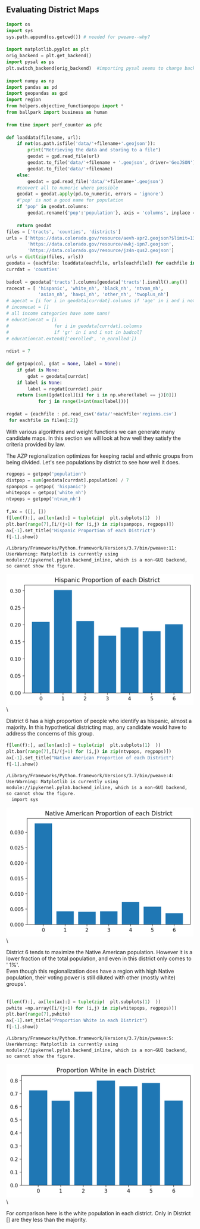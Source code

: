 ## Evaluating District Maps


```python
import os
import sys
sys.path.append(os.getcwd()) # needed for pweave--why?

import matplotlib.pyplot as plt
orig_backend = plt.get_backend()
import pysal as ps
plt.switch_backend(orig_backend)  #importing pysal seems to change backend

import numpy as np
import pandas as pd
import geopandas as gpd
import region
from helpers.objective_functionpopu import * 
from ballpark import business as human

from time import perf_counter as pfc

def loaddata(filename, url):
    if not(os.path.isfile('data/'+filename+'.geojson')):
        print("Retrieving the data and storing to a file")
        geodat = gpd.read_file(url)
        geodat.to_file('data/'+filename + '.geojson', driver='GeoJSON')
        geodat.to_file('data/'+filename)
    else:
        geodat = gpd.read_file('data/'+filename+'.geojson')
    #convert all to numeric where possible
    geodat = geodat.apply(pd.to_numeric, errors = 'ignore')
    #'pop' is not a good name for population
    if 'pop' in geodat.columns:
        geodat.rename({'pop':'population'}, axis = 'columns', inplace = True)

    return geodat
files = ['tracts', 'counties', 'districts']
urls = ['https://data.colorado.gov/resource/aevh-apr2.geojson?$limit=1300',
        'https://data.colorado.gov/resource/ewkj-ipn7.geojson',
        'https://data.colorado.gov/resource/jz4n-qus2.geojson']
urls = dict(zip(files, urls))
geodata = {eachfile: loaddata(eachfile, urls[eachfile]) for eachfile in files}
currdat = 'counties'

badcol = geodata['tracts'].columns[geodata['tracts'].isnull().any()]
racecat = [ 'hispanic', 'white_nh', 'black_nh', 'ntvam_nh',
            'asian_nh', 'hawpi_nh', 'other_nh', 'twoplus_nh']
# agecat = [i for i in geodata[currdat].columns if 'age' in i and i not in badcol]
# incomecat = []
# all income categories have some nans!
# educationcat = [i
#                 for i in geodata[currdat].columns
#                 if 'gr' in i and i not in badcol]
# educationcat.extend(['enrolled', 'n_enrolled'])

ndist = 7

def getpop(col, gdat = None, label = None):
    if gdat is None:
        gdat = geodata[currdat]
    if label is None:
        label = regdat[currdat].pair
    return [sum([gdat[col][i] for i in np.where(label == j)[0]])
            for j in range(1+int(max(label)))]

regdat = {eachfile : pd.read_csv('data/'+eachfile+'regions.csv')
 for eachfile in files[:2]}
```




With various algorithms and weight functions we can generate many
candidate maps.  In this section we will look at how well they satisfy
the criteria provided by law.  

The AZP regionalization optimizes for keeping racial and ethnic groups
from being divided.  Let's see populations by district to see how well
it does.


```python
regpops = getpop('population')
distpop = sum(geodata[currdat].population) / 7 
spanpops = getpop( 'hispanic')
whitepops = getpop('white_nh')
ntvpops = getpop('ntvam_nh')

f,ax = ([], [])
f[len(f):], ax[len(ax):] = tuple(zip(  plt.subplots(1)  ))
plt.bar(range(7),[i/(j+1) for (i,j) in zip(spanpops, regpops)])
ax[-1].set_title('Hispanic Proportion of each District')
f[-1].show()
```

```
/Library/Frameworks/Python.framework/Versions/3.7/bin/pweave:11:
UserWarning: Matplotlib is currently using
module://ipykernel.pylab.backend_inline, which is a non-GUI backend,
so cannot show the figure.
```

![](figures/DistAnalysis_figure2_1.png)\


District 6 has a high proportion of
people who identify as hispanic, almost a majority.  In this
hypothetical districting map, any candidate would have to address the
concerns of this group.




```python
f[len(f):], ax[len(ax):] = tuple(zip(  plt.subplots(1)  ))
plt.bar(range(7),[i/(j+1) for (i,j) in zip(ntvpops, regpops)])
ax[-1].set_title("Native American Proportion of each District")
f[-1].show()
```

```
/Library/Frameworks/Python.framework/Versions/3.7/bin/pweave:4:
UserWarning: Matplotlib is currently using
module://ipykernel.pylab.backend_inline, which is a non-GUI backend,
so cannot show the figure.
  import sys
```

![](figures/DistAnalysis_figure3_1.png)\



District 6 tends to maximize the
Native American population.  However it is a lower fraction of the
total population, and even in this district only comes to 
' 1%'.  
Even though this regionalization does have a region with high Native
population, their voting power is still diluted with other (mostly
white) groups'.




```python

f[len(f):], ax[len(ax):] = tuple(zip(  plt.subplots(1)  ))
pwhite =np.array([i/(j+1) for (i,j) in zip(whitepops, regpops)])
plt.bar(range(7),pwhite)
ax[-1].set_title("Proportion White in each District")
f[-1].show()
```

```
/Library/Frameworks/Python.framework/Versions/3.7/bin/pweave:5:
UserWarning: Matplotlib is currently using
module://ipykernel.pylab.backend_inline, which is a non-GUI backend,
so cannot show the figure.
```

![](figures/DistAnalysis_figure4_1.png)\


For comparison here is the white population in each district.  Only in
District [] are they less than the
majority.
